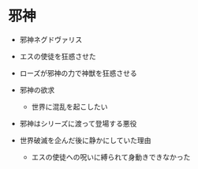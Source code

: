 # 邪神
- 邪神ネグドヴァリス
- エスの使徒を狂惑させた
- ローズが邪神の力で神獣を狂惑させる

- 邪神の欲求
  - 世界に混乱を起こしたい
- 邪神はシリーズに渡って登場する悪役
- 世界破滅を企んだ後に静かにしていた理由
  - エスの使徒への呪いに縛られて身動きできなかった

